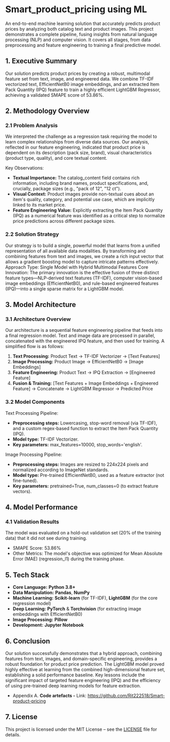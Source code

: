 # Smart_product_pricing using ML
An end-to-end machine learning solution that accurately predicts product prices by analyzing both catalog text and product images. This project demonstrates a complete pipeline, fusing insights from natural language processing (NLP) and computer vision. It covers all stages, from data preprocessing and feature engineering to training a final predictive model.                                                                                                                                                                 
## 1. Executive Summary
Our solution predicts product prices by creating a robust, multimodal feature set from text, image, and engineered data. We combine TF-IDF vectorized text, EfficientNetB0 image embeddings, and an extracted Item Pack Quantity (IPQ) feature to train a highly efficient LightGBM Regressor, achieving a validated SMAPE score of 53.86%.

## 2. Methodology Overview

### 2.1 Problem Analysis
We interpreted the challenge as a regression task requiring the model to learn complex relationships from diverse data sources. Our analysis, reflected in our feature engineering, indicated that product price is dependent on its description (pack size, brand), visual characteristics (product type, quality), and core textual content.

Key Observations:
*	**Textual Importance:** The catalog_content field contains rich information, including brand names, product specifications, and, crucially, package sizes (e.g., "pack of 12", "12 ct").
*	**Visual Context:** Product images provide non-textual cues about an item's quality, category, and potential use case, which are implicitly linked to its market price.
*	**Feature Engineering Value:** Explicitly extracting the Item Pack Quantity (IPQ) as a numerical feature was identified as a critical step to normalize price predictions across different package sizes.


### 2.2 Solution Strategy
Our strategy is to build a single, powerful model that learns from a unified representation of all available data modalities. By transforming and combining features from text and images, we create a rich input vector that allows a gradient boosting model to capture intricate patterns effectively.
Approach Type: Single Model with Hybrid Multimodal Features Core Innovation: The primary innovation is the effective fusion of three distinct feature types—NLP-derived text features (TF-IDF), computer vision-based image embeddings (EfficientNetB0), and rule-based engineered features (IPQ)—into a single sparse matrix for a LightGBM model.

## 3. Model Architecture

### 3.1 Architecture Overview
Our architecture is a sequential feature engineering pipeline that feeds into a final regression model. Text and image data are processed in parallel, concatenated with the engineered IPQ feature, and then used for training.
A simplified flow is as follows:
1.	**Text Processing:** Product Text -> TF-IDF Vectorizer -> [Text Features]
2.	**Image Processing:** Product Image -> EfficientNetB0 -> [Image Embeddings]
3.	**Feature Engineering:** Product Text -> IPQ Extraction -> [Engineered Feature]
4.	**Fusion & Training:** [Text Features + Image Embeddings + Engineered Feature] -> Concatenate -> LightGBM Regressor -> Predicted Price

### 3.2 Model Components

Text Processing Pipeline:
*	**Preprocessing steps:** Lowercasing, stop-word removal (via TF-IDF), and a custom regex-based function to extract the Item Pack Quantity (IPQ).
*	**Model type:** TF-IDF Vectorizer.
*	**Key parameters:** max_features=10000, stop_words='english'.

Image Processing Pipeline:
*	**Preprocessing steps:** Images are resized to 224x224 pixels and normalized according to ImageNet standards.
*	**Model type:** Pre-trained EfficientNetB0, used as a feature extractor (not fine-tuned).
*	**Key parameters:** pretrained=True, num_classes=0 (to extract feature vectors).

## 4. Model Performance
### 4.1 Validation Results
The model was evaluated on a hold-out validation set (20% of the training data) that it did not see during training.
*	SMAPE Score: 53.86%
*	Other Metrics: The model's objective was optimized for Mean Absolute Error (MAE) (regression_l1) during the training phase.

## 5. Tech Stack

* **Core Language:** **Python 3.8+**
* **Data Manipulation:** **Pandas**, **NumPy**
* **Machine Learning:** **Scikit-learn** (for TF-IDF), **LightGBM** (for the core regression model)
* **Deep Learning:** **PyTorch** & **Torchvision** (for extracting image embeddings with EfficientNetB0)
* **Image Processing:** **Pillow**
* **Development:** **Jupyter Notebook**

## 6. Conclusion
Our solution successfully demonstrates that a hybrid approach, combining features from text, images, and domain-specific engineering, provides a robust foundation for product price prediction. The LightGBM model proved highly effective at learning from the combined high-dimensional feature set, establishing a solid performance baseline. Key lessons include the significant impact of targeted feature engineering (IPQ) and the efficiency of using pre-trained deep learning models for feature extraction.

* Appendix
A. **Code artefacts	-** Link: https://github.com/Rit222518/Smart-product-pricing

## 7. License
This project is licensed under the MIT License – see the [LICENSE](LICENSE.txt) file for details.


